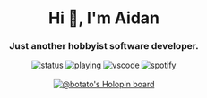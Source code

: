 <h1 align="center">Hi 👋, I'm Aidan</h1>
<h3 align="center">Just another hobbyist software developer.</h3>

<p align="center">
  <a href="#">
    <img
      src="https://nocache.advaith.workers.dev?url=https://img.shields.io/endpoint?url=https://dev.discordprofiles.me/api/badge/status/440990343899643943"
      alt="status"
    />
  </a>
  <a href="#">
    <img
      src="https://nocache.advaith.workers.dev?url=https://img.shields.io/endpoint?url=https://dev.discordprofiles.me/api/badge/playing/440990343899643943"
      alt="playing"
    />
  </a>
  <a href="https://vscodium.com/">
    <img
      src="https://nocache.advaith.workers.dev?url=https://img.shields.io/endpoint?url=https://dev.discordprofiles.me/api/badge/vscode/440990343899643943"
      alt="vscode"
    />
  </a>
  <a href="https://dev.discordprofiles.me/openspotify/440990343899643943">
    <img
      src="https://nocache.advaith.workers.dev?url=https://img.shields.io/endpoint?url=https://dev.discordprofiles.me/api/badge/spotify/440990343899643943"
      alt="spotify"
    />
  </a>
  <br />
  <!--
  <br />
  <a href="https://skillicons.dev">
    <img
      src="https://skillicons.dev/icons?i=discord,twitter,github,stackoverflow,linux,figma,git,vscode,html,md,js,ts,css,sass,py,nodejs,vue,react&perline=10"
      alt="Skill Icons"
    />
  </a>
  <br/>
  -->
  <br/>
  <a href="https://holopin.io/@botato">
    <img src="https://holopin.me/botato" alt="@botato's Holopin board">
  </a>
</a>
